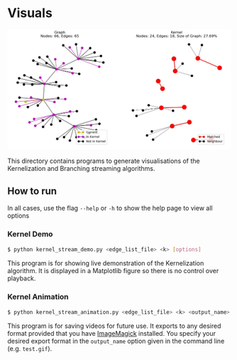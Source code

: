 # Visuals

![Kernelization Demo](../../dissertation/images/demo_kernel.jpg)

This directory contains programs to generate visualisations of the Kernelization and Branching streaming algorithms.

## How to run

In all cases, use the flag `--help` or `-h` to show the help page to view all options

### Kernel Demo

```sh
$ python kernel_stream_demo.py <edge_list_file> <k> [options]
```

This program is for showing live demonstration of the Kernelization algorithm. It is displayed in a Matplotlib figure so there is no control over playback.

### Kernel Animation

```sh
$ python kernel_stream_animation.py <edge_list_file> <k> <output_name> [options]
```

This program is for saving videos for future use. It exports to any desired format provided that you have [ImageMagick](https://imagemagick.org/) installed. You specify your desired export format in the `output_name` option given in the command line (e.g. `test.gif`).
